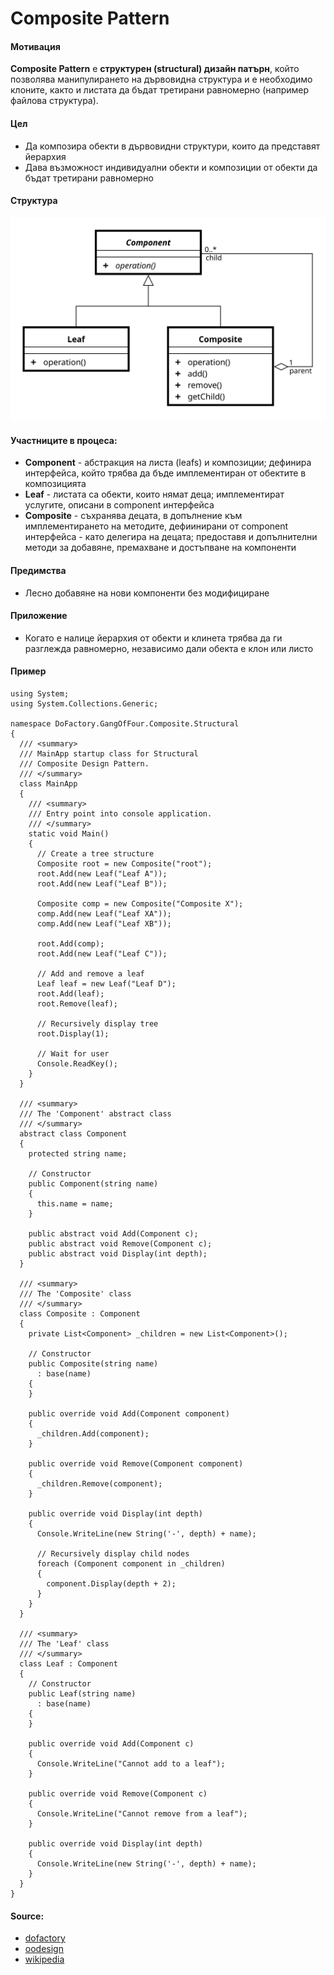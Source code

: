 # Composite Pattern

#### Мотивация
**Composite Pattern** е **структурен (structural) дизайн патърн**, който позволява манипулирането на дървовидна
структура и е необходимо клоните, както и листата да бъдат третирани равномерно (например файлова структура).

#### Цел
* Да композира обекти в дървовидни структури, които да представят йерархия
* Дава възможност индивидуални обекти и композиции от обекти да бъдат третирани равномерно
 
#### Структура 
 ![alt text](https://github.com/AdrianApostolov/TelerikAcademy/blob/master/Homeworks/HighQualityCode/15.StructuralDesignPatterns/imgs/composite-uml.svg "Composite UML Diagram")

#### Участниците в процеса:
- **Component** - абстракция на листа (leafs) и композиции; дефинира интерфейса, който трябва да бъде имплементиран от обектите
в композицията
- **Leaf** - листата са обекти, които нямат деца; имплементират услугите, описани в component интерфейса
- **Composite** - съхранява децата, в допълнение към имплементирането на методите, 
дефиинирани от component интерфейса - като делегира на децата; предоставя и допълнителни методи за добавяне, премахване и достъпване на компоненти

#### Предимства
* Лесно добавяне на нови компоненти без модифициране

#### Приложение
* Когато е налице йерархия от обекти и клинета трябва да ги разглежда равномерно, независимо дали обекта е клон или листо

#### Пример

    using System;
    using System.Collections.Generic;
     
    namespace DoFactory.GangOfFour.Composite.Structural
    {
      /// <summary>
      /// MainApp startup class for Structural 
      /// Composite Design Pattern.
      /// </summary>
      class MainApp
      {
        /// <summary>
        /// Entry point into console application.
        /// </summary>
        static void Main()
        {
          // Create a tree structure
          Composite root = new Composite("root");
          root.Add(new Leaf("Leaf A"));
          root.Add(new Leaf("Leaf B"));
     
          Composite comp = new Composite("Composite X");
          comp.Add(new Leaf("Leaf XA"));
          comp.Add(new Leaf("Leaf XB"));
     
          root.Add(comp);
          root.Add(new Leaf("Leaf C"));
     
          // Add and remove a leaf
          Leaf leaf = new Leaf("Leaf D");
          root.Add(leaf);
          root.Remove(leaf);
     
          // Recursively display tree
          root.Display(1);
     
          // Wait for user
          Console.ReadKey();
        }
      }
     
      /// <summary>
      /// The 'Component' abstract class
      /// </summary>
      abstract class Component
      {
        protected string name;
     
        // Constructor
        public Component(string name)
        {
          this.name = name;
        }
     
        public abstract void Add(Component c);
        public abstract void Remove(Component c);
        public abstract void Display(int depth);
      }
     
      /// <summary>
      /// The 'Composite' class
      /// </summary>
      class Composite : Component
      {
        private List<Component> _children = new List<Component>();
     
        // Constructor
        public Composite(string name)
          : base(name)
        {
        }
     
        public override void Add(Component component)
        {
          _children.Add(component);
        }
     
        public override void Remove(Component component)
        {
          _children.Remove(component);
        }
     
        public override void Display(int depth)
        {
          Console.WriteLine(new String('-', depth) + name);
     
          // Recursively display child nodes
          foreach (Component component in _children)
          {
            component.Display(depth + 2);
          }
        }
      }
     
      /// <summary>
      /// The 'Leaf' class
      /// </summary>
      class Leaf : Component
      {
        // Constructor
        public Leaf(string name)
          : base(name)
        {
        }
     
        public override void Add(Component c)
        {
          Console.WriteLine("Cannot add to a leaf");
        }
     
        public override void Remove(Component c)
        {
          Console.WriteLine("Cannot remove from a leaf");
        }
     
        public override void Display(int depth)
        {
          Console.WriteLine(new String('-', depth) + name);
        }
      }
    }    
	
#### Source:
* [dofactory](http://www.dofactory.com/net/composite-design-pattern)
* [oodesign](http://www.oodesign.com/composite-pattern.html)
* [wikipedia](https://en.wikipedia.org/wiki/Composite_pattern)